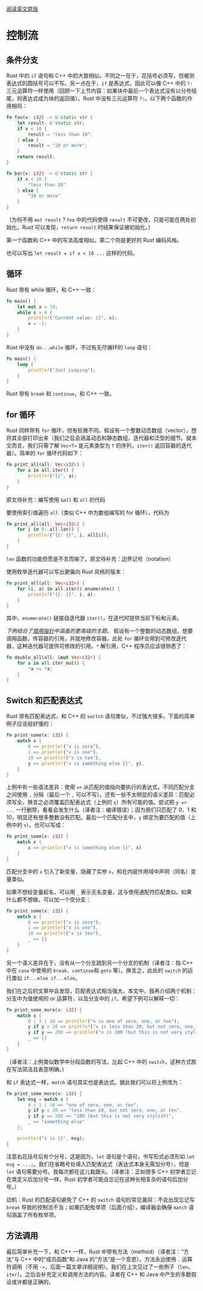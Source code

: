[阅读英文原版](https://github.com/nrc/r4cppp/blob/master/control-flow.md)

# 控制流

## 条件分支

Rust 中的 `if` 语句和 C++ 中的大致相似。不同之一在于，花括号必须写，但被测表达式的圆括号可以不写。另一点在于，`if` 是表达式，因此可以像 C++ 中的 `?:` 三元运算符一样使用（回顾一下上节内容：如果块中最后一个表达式没有以分号结尾，则表达式成为块的返回值）。Rust 中没有三元运算符 `?:`。以下两个函数的作用相同：

```rs
fn foo(x: i32) -> &'static str {
    let result: &'static str;
    if x < 10 {
        result = "less than 10";
    } else {
        result = "10 or more";
    }
    return result;
}
```

```rs
fn bar(x: i32) -> &'static str {
    if x < 10 {
        "less than 10"
    } else {
        "10 or more"
    }
}
```

（为何不用 `mut result`？`foo` 中的代码使得 `result` 不可更改，只是可能在两处初始化。Rust 可以发现，`return result` 时结果保证被初始化。）

第一个函数和 C++ 中的写法高度相似。第二个则是更好的 Rust 编码风格。

也可以写出 `let result = if x < 10 ...` 这样的代码。

## 循环

Rust 带有 while 循环，和 C++ 一致：

```rs
fn main() {
    let mut x = 10;
    while x > 0 {
        println!("Current value: {}", x);
        x = -1;
    }
}
```

Rust 中没有 `do...while` 循环，不过有无尽循环的 `loop` 语句：

```rs
fn main() {
    loop {
        println!("Just Looping");
    }
}
```

Rust 带有 `break` 和 `continue`，和 C++ 一致。

## for 循环

Rust 同样带有 `for` 循环，但有些微不同。假设有一个整数动态数组（vector），想将其全部打印出来（我们之后会涵盖动态和静态数组，迭代器和泛型的细节。就本文而言，我们只需了解 `Vec<T>` 是元素类型为 `T` 的序列，`iter()` 返回容器的迭代器）。简单的 `for` 循环代码如下：

```rs
fn print_all(all: Vec<i32>) {
    for a in all.iter() {
        println!("{}", a);
    }
}
```

原文待补充：编写使用 `&all` 和 `all` 的代码

要使用索引值遍历 `all`（类似 C++ 中为数组编写的 for 循环），代码为

```rs
fn print_all(all: Vec<i32>) {
    for i in 0..all.len() {
        println!("{}: {}", i, all[i]);
    }
}
```

`len` 函数的功能但愿是不言而喻了。原文待补充：边界记号（notation）

使用枚举迭代器可以写出更偏向 Rust 风格的版本：

```rs
fn print_all(all: Vec<i32>) {
    for (i, a) in all.iter().enumerate() {
        println!("{}: {}", i, a);
    }
}
```

其中，`enumerate()`  链接自迭代器 `iter()`，在迭代时提供当前下标和元素。

*下例结合了[借用指针](borrowed.md)中涵盖的更高级的主题。* 假设有一个整数的动态数组，想要调用函数，传容器的引用，并就地修改容器。此处 `for` 循环会用到可修改迭代器，这种迭代器可提供可修改的引用。`*` 解引用，C++ 程序员应该很熟悉了：

```rs
fn double_all(all: &mut Vec<i32>) {
    for a in all.iter_mut() {
        *a += *a;
    }
}
```

## Switch 和匹配表达式

Rust 带有匹配表达式，和 C++ 的 `switch` 语句类似，不过强大很多。下面的简单例子应该挺好懂的：
```rs
fn print_some(x: i32) {
    match x {
        0 => println!("x is zero"),
        1 => println!("x is one"),
        10 => println!("x is ten"),
        y => println!("x is something else {}", y),
    }
}
```

上例中有一些语法差异：使用 `=>` 从匹配的值指向要执行的表达式，不同匹配分支之间使用 `,` 分隔（最后一个 `,` 可以不写）。还有一些不太明显的语义差异：匹配必须写全，换言之必须覆盖匹配表达式（上例的 `x`）所有可能的值。尝试把 `y => ...` 一行删除，看看会发生什么（译者注：编译错误）；因为我们只匹配了 0、1 和 10，明显还有很多整数没有匹配。最后一个匹配分支中，`y` 绑定为要匹配的值（上例中的 `x`）。也可以写成：

```rs
fn print_some(x: i32) {
    match x {
        x => println!("x is something else {}", x)
    }
}
```

匹配分支中的 `x` 引入了新变量，隐藏了实参 `x`，和在内层作用域中声明（同名）变量类似。

如果不想给变量起名，可以用 `_` 表示无名变量，这与使用通配符匹配类似。如果什么都不想做，可以加一个空分支：

```rs
fn print_some(x: i32) {
    match x {
        0 => println!("x is zero"),
        1 => println!("x is one"),
        10 => println!("x is ten"),
        _ => {}
    }
}
```

另一个语义差异在于，没有从一个分支跳到另一个分支的机制（译者注：指 C++ 中在 `case` 中使用的 `break`、`continue`和 `goto` 等）。换言之，此处的 `switch` 的运行类似 `if...else if...else`。

我们在之后的文章中会发现，匹配表达式相当强大。本文中，我再介绍两个机制：分支中为值使用的 or 运算符，以及分支中的 `if`。希望下例可以解释一切：

```rs
fn print_some_more(x: i32) {
    match x {
        0 | 1 | 10 => println!("x is one of zero, one, or ten"),
        y if y < 20 => println!("x is less than 20, but not zero, one, or ten"),
        y if y == 200 => println!("x is 200 (but this is not very stylish)"),
        _ => {}
    }
}
```

（译者注：上例类似数学中分段函数的写法，比起 C++ 中的 `switch`，这种方式胜在写法简洁且表意明确。）

和 `if` 表达式一样，`match` 语句其实也是表达式。据此我们可以将上例改为：

```rs
fn print_some_more(x: i32) {
    let msg = match x {
        0 | 1 | 10 => "one of zero, one, or ten",
        y if y < 20 => "less than 20, but not zero, one, or ten",
        y if y == 200 => "200 (but this is not very stylish)",
        _ => "something else"
    };

    println!("x is {}", msg);
}
```

注意右花括号后有个分号，这是因为，`let` 语句是个语句，书写形式必须形如 `let msg = ...;`。我们在省略号处填入匹配表达式（表达式本身无需加分号），但是 `let` 语句需要分号。我每次都在这儿栽跟头。（译者注：正如很多 C++ 初学者忘记在类定义后加分号一样，Rust 初学者可能会忘记在这种长相复杂的语句后加分号。）

动机：Rust 的匹配语句避免了 C++ 的 `switch` 语句的常见漏洞：不会出现忘记写 `break` 导致的控制流不当；如果匹配枚举项（后面介绍），编译器会确保 `match` 语句涵盖了所有枚举项。

## 方法调用

最后简单补充一下，和 C++ 一样，Rust 中带有方法（method）（译者注：“方法”与 C++ 中的“成员函数”和 Java 的“方法”是一个意思）。方法永远使用 `.` 运算符调用（不用 `->`，后面一篇文章详细说明）。我们在上文见过了一些例子（`len`，`iter`）。之后会补充定义和调用方法的内容。读者在 C++ 和 Java 中产生的多数假设或许都是正确的。